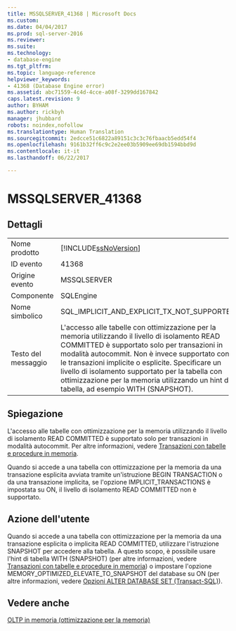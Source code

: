 ```yaml
---
title: MSSQLSERVER_41368 | Microsoft Docs
ms.custom: 
ms.date: 04/04/2017
ms.prod: sql-server-2016
ms.reviewer: 
ms.suite: 
ms.technology:
- database-engine
ms.tgt_pltfrm: 
ms.topic: language-reference
helpviewer_keywords:
- 41368 (Database Engine error)
ms.assetid: abc71559-4c4d-4cce-a08f-3299dd167842
caps.latest.revision: 9
author: BYHAM
ms.author: rickbyh
manager: jhubbard
robots: noindex,nofollow
ms.translationtype: Human Translation
ms.sourcegitcommit: 2edcce51c6822a89151c3c3c76fbaacb5edd54f4
ms.openlocfilehash: 9161b32ff6c9c2e2ee03b5909ee69db1594bbd9d
ms.contentlocale: it-it
ms.lasthandoff: 06/22/2017

---
```

# <a name="mssqlserver41368"></a>MSSQLSERVER_41368
  
## <a name="details"></a>Dettagli  
  
|||  
|-|-|  
|Nome prodotto|[!INCLUDE[ssNoVersion](../../includes/ssnoversion-md.md)]|  
|ID evento|41368|  
|Origine evento|MSSQLSERVER|  
|Componente|SQLEngine|  
|Nome simbolico|SQL_IMPLICIT_AND_EXPLICIT_TX_NOT_SUPPORTED|  
|Testo del messaggio|L'accesso alle tabelle con ottimizzazione per la memoria utilizzando il livello di isolamento READ COMMITTED è supportato solo per transazioni in modalità autocommit. Non è invece supportato con le transazioni implicite o esplicite. Specificare un livello di isolamento supportato per la tabella con ottimizzazione per la memoria utilizzando un hint di tabella, ad esempio WITH (SNAPSHOT).|  
  
## <a name="explanation"></a>Spiegazione  
L'accesso alle tabelle con ottimizzazione per la memoria utilizzando il livello di isolamento READ COMMITTED è supportato solo per transazioni in modalità autocommit. Per altre informazioni, vedere [Transazioni con tabelle e procedure in memoria](~/relational-databases/in-memory-oltp/transactions-with-memory-optimized-tables.md).  
  
Quando si accede a una tabella con ottimizzazione per la memoria da una transazione esplicita avviata tramite un'istruzione BEGIN TRANSACTION o da una transazione implicita, se l'opzione IMPLICIT_TRANSACTIONS è impostata su ON, il livello di isolamento READ COMMITTED non è supportato.  
  
## <a name="user-action"></a>Azione dell'utente  
Quando si accede a una tabella con ottimizzazione per la memoria da una transazione esplicita o implicita READ COMMITTED, utilizzare l'istruzione SNAPSHOT per accedere alla tabella. A questo scopo, è possibile usare l'hint di tabella WITH (SNAPSHOT) (per altre informazioni, vedere [Transazioni con tabelle e procedure in memoria](~/relational-databases/in-memory-oltp/transactions-with-memory-optimized-tables.md)) o impostare l'opzione MEMORY_OPTIMIZED_ELEVATE_TO_SNAPSHOT del database su ON (per altre informazioni, vedere [Opzioni ALTER DATABASE SET &#40;Transact-SQL&#41;](~/t-sql/statements/alter-database-transact-sql.md)).  
  
## <a name="see-also"></a>Vedere anche  
[OLTP in memoria &#40;ottimizzazione per la memoria&#41;](~/relational-databases/in-memory-oltp/in-memory-oltp-in-memory-optimization.md)  
  

